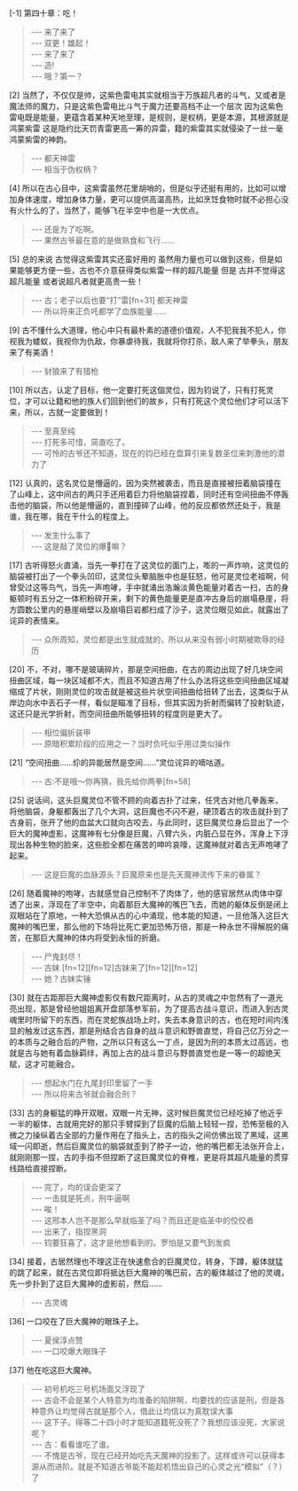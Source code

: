 
[-1] 第四十章：吃！
>--- 来了来了<br>
>--- 双更！雄起！<br>
>--- 来了来了<br>
>--- 造!<br>
>--- 哦？第一？<br>

[2] 当然了，不仅仅是帅，这紫色雷电其实就相当于万族超凡者的斗气，又或者是魔法师的魔力，只是这紫色雷电比斗气于魔力还要高档不止一个层次 因为这紫色雷电既是能量，更蕴含着某种天地至理，是规则，是权柄，更是本源，其根源就是鸿蒙紫雷 这是隐约比天罚青雷更高一筹的异雷，籍的紫雷其实就侵染了一丝一毫鸿蒙紫雷的神韵。
>--- 都天神雷<br>
>--- 相当于伪权柄？<br>

[4] 所以在古心目中，这紫雷虽然花里胡哨的，但是似乎还挺有用的，比如可以增加身体速度，增加身体力量，更可以提供高温高热，比如烹饪食物时就不必担心没有火什么的了，当然了，能够飞在半空中也是一大优点。
>--- 还是为了吃啊。<br>
>--- 果然古爷最在意的是做熟食和飞行……<br>

[5] 总的来说 古觉得这紫雷其实还蛮好用的 虽然用力量也可以做到这些，但是如果能够更方便一些，古也不介意获得类似紫雷一样的超凡能量 但是 古并不觉得这超凡能量 或者说超凡者就更高贵一些！
>--- 古；老子以后也要“打”雷[fn=31]
都天神雷<br>
>--- 所以将来正负吒都学了血族能量……<br>

[9] 古不懂什么大道理，他心中只有最朴素的道德价值观，人不犯我我不犯人，你视我为蝼蚁，我视你为仇敌，你暴虐待我，我就将你打杀，敌人来了举拳头，朋友来了有美酒！
>--- 豺狼来了有猎枪<br>

[10] 所以古，认定了目标，他一定要打死这個灵位，因为钧说了，只有打死灵位，才可以让籍和他的族人们回到他们的故乡，只有打死这个灵位他们才可以活下来，所以，古就一定要做到！
>--- 至真至纯<br>
>--- 打死多可惜，简直吃了。<br>
>--- 可怜的古爷还不知道，现在的钧已经在盘算引来复数圣位来刺激他的潜力了<br>

[12] 认真的，这名灵位是懵逼的，因为突然被袭击，而且是直接被扭着脑袋撞在了山峰上，这中间古的两只手还用着巨力将他脑袋捏着，同时还有空间扭曲不停轰击他的脑袋，所以他是懵逼的，直到撞碎了山峰，他的反应都依然还处于，我是谁，我在哪，我在干什么的程度上。
>--- 发生什么事了<br>
>--- 这是敲了灵位的爆🌰嘛？<br>

[17] 古听得怒火直涌，当先一拳打在了这灵位的面门上，嘭的一声炸响，这灵位的脑袋被打出了一个拳头凹印，这灵位头晕脑胀中也是狂怒，他可是灵位老祖啊，何曾受过这等鸟气，当先一声咆哮，手中就涌出浩瀚淡黄色能量对着古一扫，古的身躯顿时有五分之一体积粉碎开来，剩下的黄色能量更是直冲古身后的崩塌悬崖，将方圆数公里内的悬崖峭壁以及崩塌巨岩都扫成了沙子，这灵位眼见如此，就露出了诧异的表情来。
>--- 众所周知，灵位都是出生就成就的，所以从来没有弱小时期被欺辱的经历<br>

[20] 不，不对，哪不是玻璃碎片，那是空间扭曲，在古的周边出现了好几块空间扭曲区域，每一块区域都不大，而且不知道古用了什么办法将这些空间扭曲区域凝缩成了片状，刚刚灵位的攻击就是被这些片状空间扭曲给扭转了出去，这类似于从岸边向水中丢石子一样，看似是瞄准了目标，但其实因为折射而偏转了投射轨迹，这还只是光学折射，而空间扭曲所能够扭转的程度则是更大了。
>--- 相位偏折装甲<br>
>--- 原暗积累阶段的应用之一？当时负吒似乎用过类似操作<br>

[21] “空间扭曲……伱的异能居然是空间……”灵位诧异的嘀咕道。
>--- 古:不是哦～你再猜，我先给你两拳[fn=58]<br>

[25] 说话间，这头巨魔灵位不管不顾的向着古扑了过来，任凭古对他几拳轰来，将他脑袋，身躯都轰出了几个大洞，这巨魔也不闪不避，硬顶着古的攻击就扑到了古身前，张开了他的血盆大口就向古咬去，与此同时，这巨魔灵位身后显出了一个巨大的魔神虚影，这魔神有七分像是巨魔，八臂六头，内脏凸显在外，浑身上下浮现出各种生物的脸来，这些脸全都在痛苦的呻吟哀嚎，这魔神就对着古无声咆哮了起来。
>--- 这是巨魔的血脉源头？巨魔原来也是先天魔神流传下来的眷属？<br>

[26] 随着魔神的咆哮，古就感觉自己控制不了肉体了，他的感官居然从肉体中穿透了出来，浮现在了半空中，向着那巨大魔神的嘴巴飞去，而她的躯体反倒是闭上双眼站在了原地，一种大恐惧从古的心中涌现，他本能的知道，一旦他落入这巨大魔神的嘴巴里，那么他的下场将比死亡更加恐怖万倍，那是一种永世不得解脱的痛苦，在那巨大魔神的体内将受到永恒的折磨。
>--- 尸鬼封尽！<br>
>--- 古妹 [fn=12][fn=12]古妹来了[fn=12][fn=12]<br>
>--- 她？古妹实锤<br>

[30] 就在古距那巨大魔神虚影仅有数尺距离时，从古的灵魂之中忽然有了一道光亮出现，那是曾经他姐姐离开盘部落参军前，为了提高古战斗意识，而进入到古灵魂里时所留下的东西，而在灵蛇族战场上时，失去本身意识的古，也在短时间内浅显的触发过这东西，那是刑结合古自身的战斗意识和野兽直觉，将自己亿万分之一的本质与之融合后的产物，之所以只有这么一丁点，是因为刑的本质太过高远，也就是古与她有着血脉羁绊，再加上古的战斗意识与野兽直觉也是一等一的超绝天赋，这才可能融合。
>--- 想起水门在九尾封印里留了一手<br>
>--- 所以将来古爷就会融合刑？<br>

[33] 古的身躯猛的睁开双眼，双眼一片无神，这时候巨魔灵位已经吃掉了他近乎一半的躯体，古就用完好的那只手臂探到了巨魔的后脑上轻轻一捏，恐怖至极的入微之力操纵着古全部的力量作用在了指头上，古的指头之间仿佛出现了黑域，这黑域一闪即逝，然后巨魔灵位的脑袋就歪到了脖子一边，他的嘴巴都无法张开合上，就刚刚那一捏，古的手指不但捏断了这巨魔灵位的脊椎，更是将其超凡能量的贯穿线路给直接捏断。
>--- 完了，均的误会更深了<br>
>--- 一击就是死点，刑牛逼啊<br>
>--- 唉！<br>
>--- 这邢本人岂不是那么早就临圣了吗？而且还是临圣中的佼佼者<br>
>--- 出来了，指捏黑洞<br>
>--- 钧要狂喜了，这才是他想看到的。罗怕是又要气到发疯<br>

[34] 接着，古居然理也不理这正在快速愈合的巨魔灵位，转身，下蹲，躯体就猛的跳了起来，就在古灵位即将抵达巨大魔神的嘴巴前，古的躯体越过了他的灵魂，先一步扑到了这巨大魔神的虚影前，然后……
>--- 古灵魂<br>

[36] 一口咬在了巨大魔神的眼珠子上。
>--- 夏侯淳点赞<br>
>--- 一口咬爆大眼珠子<br>

[37] 他在吃这巨大魔神。
>--- 初号机吃三号机场面又浮现了<br>
>--- 古会不会是某个人特意为均准备的陷阱啊，均要找的应该是刑，但是各种意外让均觉得古就是那个人，借此让均信以为真耽误大事<br>
>--- 这下子。得等二十四小时才能知道籍死没死了？我想应该没死，大家说呢？<br>
>--- 古：看看谁吃了谁。<br>
>--- 不愧是古爷，现在已经开始吃先天魔神的投影了。这样或许可以获得本源从而进阶。就是不知道古爷能不能趁机悟出自己的心灵之光“模拟”（？）了<br>
